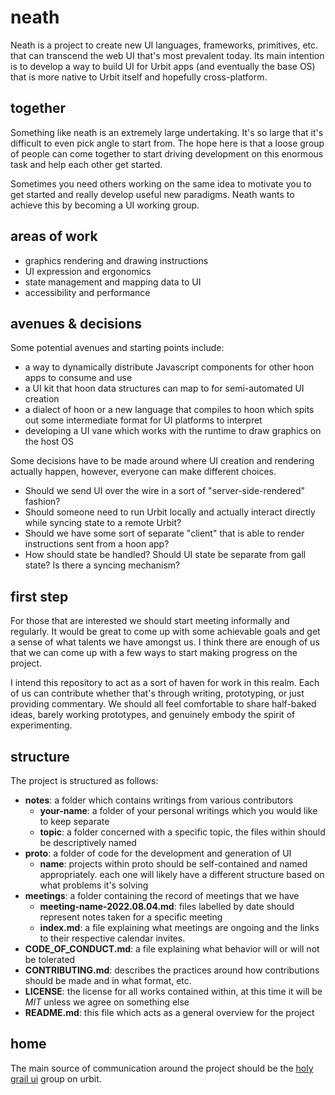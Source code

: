 # neath
Neath is a project to create new UI languages, frameworks, primitives, etc. that can transcend the web UI that's most prevalent today. Its main intention is to develop a way to build UI for Urbit apps (and eventually the base OS) that is more native to Urbit itself and hopefully cross-platform. 

## together
Something like neath is an extremely large undertaking. It's so large that it's difficult to even pick angle to start from. The hope here is that a loose group of people can come together to start driving development on this enormous task and help each other get started.

Sometimes you need others working on the same idea to motivate you to get started and really develop useful new paradigms. Neath wants to achieve this by becoming a UI working group.

## areas of work
- graphics rendering and drawing instructions
- UI expression and ergonomics
- state management and mapping data to UI
- accessibility and performance

## avenues & decisions
Some potential avenues and starting points include:
- a way to dynamically distribute Javascript components for other hoon apps to consume and use
- a UI kit that hoon data structures can map to for semi-automated UI creation
- a dialect of hoon or a new language that compiles to hoon which spits out some intermediate format for UI platforms to interpret
- developing a UI vane which works with the runtime to draw graphics on the host OS

Some decisions have to be made around where UI creation and rendering actually happen, however, everyone can make different choices. 
- Should we send UI over the wire in a sort of "server-side-rendered" fashion? 
- Should someone need to run Urbit locally and actually interact directly while syncing state to a remote Urbit?
- Should we have some sort of separate "client" that is able to render instructions sent from a hoon app?
- How should state be handled? Should UI state be separate from gall state? Is there a syncing mechanism?

## first step
For those that are interested we should start meeting informally and regularly. It would be great to come up with some achievable goals and get a sense of what talents we have amongst us. I think there are enough of us that we can come up with a few ways to start making progress on the project.

I intend this repository to act as a sort of haven for work in this realm. Each of us can contribute whether that's through writing, prototyping, or just providing commentary. We should all feel comfortable to share half-baked ideas, barely working prototypes, and genuinely embody the spirit of experimenting.

## structure
The project is structured as follows:

- **notes**: a folder which contains writings from various contributors
	- **your-name**: a folder of your personal writings which you would like to keep separate
	- **topic**: a folder concerned with a specific topic, the files within should be descriptively named
- **proto**: a folder of code for the development and generation of UI
	- **name**: projects within proto should be self-contained and named appropriately. each one will likely have a different structure based on what problems it's solving
- **meetings**: a folder containing the record of meetings that we have
	- **meeting-name-2022.08.04.md**: files labelled by date should represent notes taken for a specific meeting
	- **index.md**: a file explaining what meetings are ongoing and the links to their respective calendar invites.
- **CODE_OF_CONDUCT.md**: a file explaining what behavior will or will not be tolerated
- **CONTRIBUTING.md**: describes the practices around how contributions should be made and in what format, etc.
- **LICENSE**: the license for all works contained within, at this time it will be *MIT* unless we agree on something else
- **README.md**: this file which acts as a general overview for the project

## home
The main source of communication around the project should be the [holy grail ui](web+urbitgraph://group/~nocsyx-lassul/holy-grail-ui) group on urbit.
